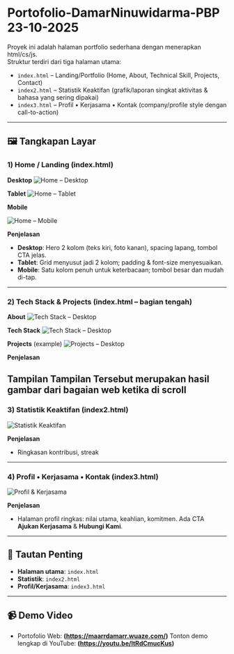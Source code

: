 # Portofolio-DamarNinuwidarma-PBP 23-10-2025


Proyek ini adalah halaman portfolio sederhana dengan menerapkan html/cs/js.  
Struktur terdiri dari tiga halaman utama:

- `index.html` – Landing/Portfolio (Home, About, Technical Skill, Projects, Contact)
- `index2.html` – Statistik Keaktifan (grafik/laporan singkat aktivitas & bahasa yang sering dipakai)
- `index3.html` – Profil • Kerjasama • Kontak (company/profile style dengan call-to-action)

---

## 🖼️ Tangkapan Layar

### 1) Home / Landing (index.html)
**Desktop**
![Home – Desktop](./screenshots/html1-.png)

**Tablet**
![Home – Tablet](./screenshots/t1.png)

**Mobile**

![Home – Mobile](./screenshots/t2.png)

**Penjelasan**  
- **Desktop**: Hero 2 kolom (teks kiri, foto kanan), spacing lapang, tombol CTA jelas.  
- **Tablet**: Grid menyusut jadi 2 kolom; padding & font-size menyesuaikan.  
- **Mobile**: Satu kolom penuh untuk keterbacaan; tombol besar dan mudah di-tap.

---

### 2) Tech Stack & Projects (index.html – bagian tengah)

**About**
![Tech Stack – Desktop](./screenshots/d2.png)

**Tech Stack**
![Tech Stack – Desktop](./screenshots/d3.png)

**Projects** (example)
![Projects – Desktop](./screenshots/d4.png)

**Penjelasan**  

Tampilan Tampilan Tersebut merupakan hasil gambar dari bagaian web ketika di scroll
---

### 3) Statistik Keaktifan (index2.html)
![Statistik Keaktifan](./screenshots/html2.png)

**Penjelasan**  
- Ringkasan kontribusi, streak

---

### 4) Profil • Kerjasama • Kontak (index3.html)
![Profil & Kerjasama](./screenshots/html3.png)

**Penjelasan**  
- Halaman profil ringkas: nilai utama, keahlian, komitmen. Ada CTA **Ajukan Kerjasama** & **Hubungi Kami**.

---


## 🔗 Tautan Penting

- **Halaman utama**: `index.html`  
- **Statistik**: `index2.html`  
- **Profil/Kerjasama**: `index3.html`

---

## 📹 Demo Video
- Portofolio Web: **(https://maarrdamarr.wuaze.com/)**
Tonton demo lengkap di YouTube: **(https://youtu.be/ltRdCmucKus)**

